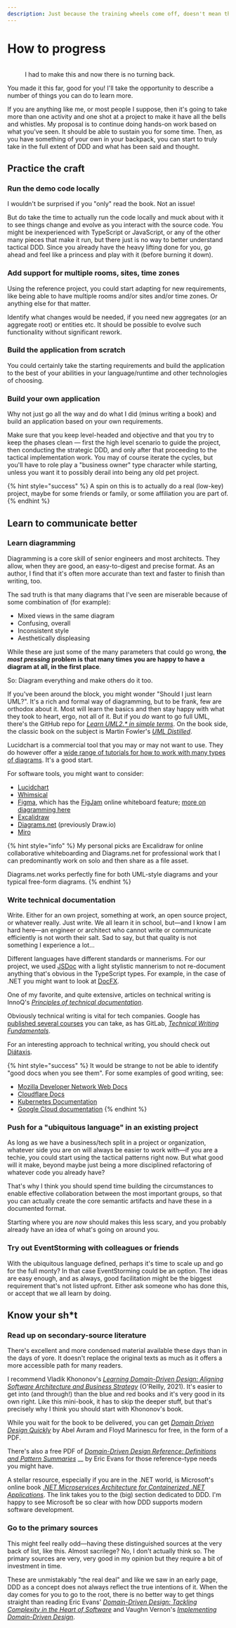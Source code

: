 ```yaml
---
description: Just because the training wheels come off, doesn't mean the fun is over.
---
```


# How to progress

<figure><img src=".gitbook/assets/6rftkh.jpg" alt=""><figcaption><p>I had to make this and now there is no turning back.</p></figcaption></figure>

You made it this far, good for you! I'll take the opportunity to describe a number of things you can do to learn more.

If you are anything like me, or most people I suppose, then it's going to take more than one activity and one shot at a project to make it have all the bells and whistles. My proposal is to continue doing hands-on work based on what you've seen. It should be able to sustain you for some time. Then, as you have something of your own in your backpack, you can start to truly take in the full extent of DDD and what has been said and thought.

## Practice the craft

### Run the demo code locally

I wouldn't be surprised if you "only" read the book. Not an issue!

But do take the time to actually run the code locally and muck about with it to see things change and evolve as you interact with the source code. You might be inexperienced with TypeScript or JavaScript, or any of the other many pieces that make it run, but there just is no way to better understand tactical DDD. Since you already have the heavy lifting done for you, go ahead and feel like a princess and play with it (before burning it down).

### Add support for multiple rooms, sites, time zones

Using the reference project, you could start adapting for new requirements, like being able to have multiple rooms and/or sites and/or time zones. Or anything else for that matter.

Identify what changes would be needed, if you need new aggregates (or an aggregate root) or entities etc. It should be possible to evolve such functionality without significant rework.

### Build the application from scratch

You could certainly take the starting requirements and build the application to the best of your abilities in your language/runtime and other technologies of choosing.

### Build your own application

Why not just go all the way and do what I did (minus writing a book) and build an application based on your own requirements.

Make sure that you keep level-headed and objective and that you try to keep the phases clean — first the high level scenario to guide the project, then conducting the strategic DDD, and only after that proceeding to the tactical implementation work. You may of course iterate the cycles, but you'll have to role play a "business owner" type character while starting, unless you want it to possibly derail into being any old pet project.

{% hint style="success" %}
A spin on this is to actually do a real (low-key) project, maybe for some friends or family, or some affiliation you are part of.
{% endhint %}

## Learn to communicate better

### Learn diagramming

Diagramming is a core skill of senior engineers and most architects. They allow, when they are good, an easy-to-digest and precise format. As an author, I find that it's often more accurate than text and faster to finish than writing, too.

The sad truth is that many diagrams that I've seen are miserable because of some combination of (for example):

* Mixed views in the same diagram
* Confusing, overall
* Inconsistent style
* Aesthetically displeasing

While these are just some of the many parameters that could go wrong, **the **_**most pressing**_** problem is that many times you are happy to have a diagram at all, in the first place**.

So: Diagram everything and make others do it too.

If you've been around the block, you might wonder "Should I just learn UML?". It's a rich and formal way of diagramming, but to be frank, few are orthodox about it. Most will learn the basics and then stay happy with what they took to heart, ergo, not all of it. But if you _do_ want to go full UML, there's the GitHub repo for [_Learn UML2.\* in simple terms_](https://github.com/imalitavakoli/learn-uml2). On the book side, the classic book on the subject is Martin Fowler's [_UML Distilled_](https://martinfowler.com/books/uml.html).

Lucidchart is a commercial tool that you may or may not want to use. They do however offer a [wide range of tutorials for how to work with many types of diagrams](https://www.lucidchart.com/pages/tour). It's a good start.

For software tools, you might want to consider:

* [Lucidchart](https://lucid.co)
* [Whimsical](https://whimsical.com)
* [Figma](https://www.figma.com), which has the [FigJam](https://www.figma.com/figjam/) online whiteboard feature; [more on diagramming here](https://www.figma.com/learn-diagramming/what-is-diagramming/)
* [Excalidraw](https://excalidraw.com)
* [Diagrams.net](https://www.diagrams.net) (previously Draw.io)
* [Miro](https://miro.com)

{% hint style="info" %}
My personal picks are Excalidraw for online collaborative whiteboarding and Diagrams.net for professional work that I can predominantly work on solo and then share as a file asset.

Diagrams.net works perfectly fine for both UML-style diagrams and your typical free-form diagrams.
{% endhint %}

### Write technical documentation

Write. Either for an own project, something at work, an open source project, or whatever really. Just write. We all learn it in school, but—and I know I am hard here—an engineer or architect who cannot write or communicate efficiently is not worth their salt. Sad to say, but that quality is not something I experience a lot...

Different languages have different standards or mannerisms. For our project, we used [JSDoc](https://jsdoc.app) with a light stylistic mannerism to not re-document anything that's obvious in the TypeScript types. For example, in the case of .NET you might want to look at [DocFX](https://docs.microsoft.com/en-us/shows/on-net/intro-to-docfx).

One of my favorite, and quite extensive, articles on technical writing is InnoQ's [_Principles of technical documentation_](https://www.innoq.com/en/articles/2022/01/principles-of-technical-documentation/).

Obviously technical writing is vital for tech companies. Google has [published several courses](https://developers.google.com/tech-writing/overview) you can take, as has GitLab, [_Technical Writing Fundamentals_](https://about.gitlab.com/handbook/engineering/ux/technical-writing/fundamentals/).

For an interesting approach to technical writing, you should check out [Diátaxis](https://diataxis.fr).

{% hint style="success" %}
It would be strange to not be able to identify "good docs when you see them". For some examples of good writing, see:

* [Mozilla Developer Network Web Docs](https://developer.mozilla.org/en-US/docs/Learn)
* [Cloudflare Docs](https://developers.cloudflare.com)
* [Kubernetes Documentation](https://kubernetes.io/docs/home/)
* [Google Cloud documentation](https://cloud.google.com/docs)
{% endhint %}

### Push for a "ubiquitous language" in an existing project

As long as we have a business/tech split in a project or organization, whatever side you are on will always be easier to work with—if you are a techie, you could start using the tactical patterns right now. But what good will it make, beyond maybe just being a more disciplined refactoring of whatever code you already have?&#x20;

That's why I think you should spend time building the circumstances to enable effective collaboration between the most important groups, so that you can actually create the core semantic artifacts and have these in a documented format.

Starting where you are _now_ should makes this less scary, and you probably already have an idea of what's going on around you.

### Try out EventStorming with colleagues or friends

With the ubiquitous language defined, perhaps it's time to scale up and go for the full monty? In that case EventStorming could be an option. The ideas are easy enough, and as always, good facilitation might be the biggest requirement that's not listed upfront. Either ask someone who has done this, or accept that we all learn by doing.

## Know your sh\*t

### Read up on secondary-source literature

There's excellent and more condensed material available these days than in the days of yore. It doesn't replace the original texts as much as it offers a more accessible path for many readers.

I recommend Vladik Khononov's [_Learning Domain-Driven Design: Aligning Software Architecture and Business Strategy_](https://www.goodreads.com/en/book/show/57573212-learning-domain-driven-design) (O'Reilly, 2021). It's easier to get into (and through!) than the blue and red books and it's very good in its own right. Like this mini-book, it has to skip the deeper stuff, but that's precisely why I think you should start with Khononov's book.

While you wait for the book to be delivered, you can get [_Domain Driven Design Quickly_](https://www.infoq.com/minibooks/domain-driven-design-quickly/) by Abel Avram and Floyd Marinescu for free, in the form of a PDF.

There's also a free PDF of [_Domain-Driven Design Reference: Definitions and Pattern Summaries_](https://www.domainlanguage.com/wp-content/uploads/2016/05/DDD\_Reference\_2015-03.pdf) __ by Eric Evans for those reference-type needs you might have.

A stellar resource, especially if you are in the .NET world, is Microsoft's online book [_.NET Microservices Architecture for Containerized .NET Applications_](https://docs.microsoft.com/en-us/dotnet/architecture/microservices/microservice-ddd-cqrs-patterns/). The link takes you to the (big) section dedicated to DDD. I'm happy to see Microsoft be so clear with how DDD supports modern software development.

### Go to the primary sources

This might feel really odd—having these distinguished sources at the very back of list, like this. Almost sacrilege? No, I don't actually think so. The primary sources are very, very good in my opinion but they require a bit of investment in time.

These are unmistakably "the real deal" and like we saw in an early page, DDD as a concept does not always reflect the true intentions of it. When the day comes for you to go to the root, there is no better way to get things straight than reading Eric Evans' [_Domain-Driven Design: Tackling Complexity in the Heart of Software_](https://www.goodreads.com/book/show/179133.Domain\_Driven\_Design) and Vaughn Vernon's [_Implementing Domain-Driven Design_](https://www.goodreads.com/book/show/15756865-implementing-domain-driven-design).
